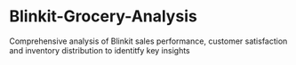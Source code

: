 # Blinkit-Grocery-Analysis
Comprehensive analysis of Blinkit sales performance, customer satisfaction and inventory distribution to identitfy key insights

